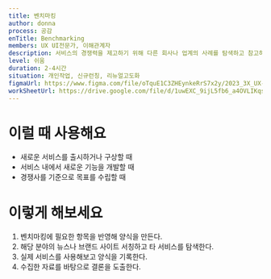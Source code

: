 ```yaml
---
title: 벤치마킹
author: donna
process: 공감
enTitle: Benchmarking
members: UX UI전문가, 이해관계자
description: 서비스의 경쟁력을 제고하기 위해 다른 회사나 업계의 사례를 탐색하고 참고하는 기법으로 서비스의 방향성을 이끌어낼때 사용
level: 쉬움
duration: 2-4시간
situation: 개인작업, 신규런칭, 리뉴얼고도화
figmaUrl: https://www.figma.com/file/oTquE1C3ZHEynkeRrS7x2y/2023_3X_UX-Card_WorkSheet_Ver.3?node-id=11%3A86&t=S78VoafWiPUw20Ek-1
workSheetUrl: https://drive.google.com/file/d/1uwEXC_9ijL5fb6_a4OVLIKqs1CLBv-Ni/view?usp=sharing
---
```

<!-- 프로세스별 보기: 공감, 설계, 프로토타입, 테스트 -->
<!--duration은 분단위로 숫자만 적어주세요-->
<!--level: 쉬움, 중간, 어려움-->
<!--개인작업, 신규런칭, 리뉴얼고도화-->

# 이럴 때 사용해요

- 새로운 서비스를 출시하거나 구상할 때 
- 서비스 내에서 새로운 기능을 개발할 때
- 경쟁사를 기준으로 목표를 수립할 때

# 이렇게 해보세요

1. 벤치마킹에 필요한 항목을 반영해 양식을 만든다.
2. 해당 분야의 뉴스나 브랜드 사이트 서칭하고 타 서비스를 탐색한다.
3. 실제 서비스를 사용해보고 양식을 기록한다.
4. 수집한 자료를 바탕으로 결론을 도출한다.

<!--
<iframe width="1044" height="587" src="https://www.youtube.com/embed/eUQFtpxet1k" frameborder="0" allow="accelerometer; autoplay; encrypted-media; gyroscope; picture-in-picture" allowfullscreen></iframe>
-->